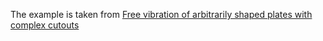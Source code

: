 The example is taken from [Free vibration of arbitrarily shaped plates with complex cutouts](https://doi.org/10.1016/j.tws.2023.110979)

